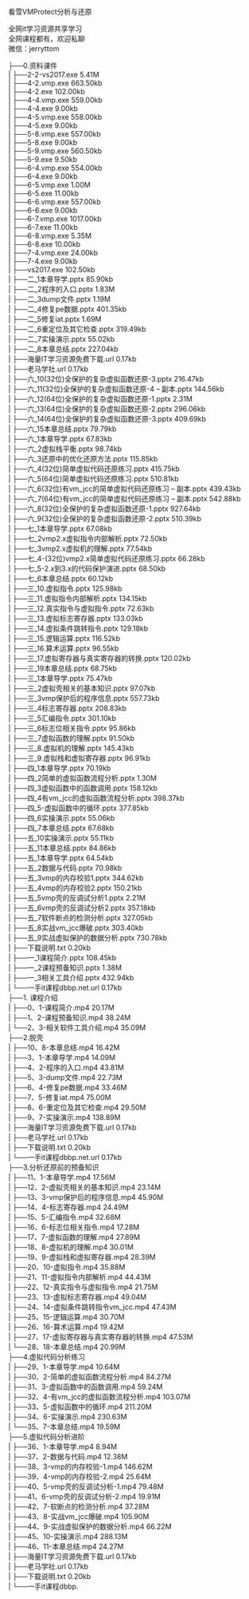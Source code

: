 看雪VMProtect分析与还原

全网it学习资源共享学习<br>全网课程都有，欢迎私聊<br>微信：jerryttom<br>

├──0.资料课件<br> | ├──2-2-vs2017.exe 5.41M<br> | ├──4-2.vmp.exe 663.50kb<br> | ├──4-2.exe 102.00kb<br> | ├──4-4.vmp.exe 559.00kb<br> | ├──4-4.exe 9.00kb<br> | ├──4-5.vmp.exe 558.00kb<br> | ├──4-5.exe 9.00kb<br> | ├──5-8.vmp.exe 557.00kb<br> | ├──5-8.exe 9.00kb<br> | ├──5-9.vmp.exe 560.50kb<br> | ├──5-9.exe 9.50kb<br> | ├──6-4.vmp.exe 554.00kb<br> | ├──6-4.exe 9.00kb<br> | ├──6-5.vmp.exe 1.00M<br> | ├──6-5.exe 11.00kb<br> | ├──6-6.vmp.exe 557.00kb<br> | ├──6-6.exe 9.00kb<br> | ├──6-7.vmp.exe 1017.00kb<br> | ├──6-7.exe 11.00kb<br> | ├──6-8.vmp.exe 5.35M<br> | ├──6-8.exe 10.00kb<br> | ├──7-4.vmp.exe 24.00kb<br> | ├──7-4.exe 9.00kb<br> | ├──vs2017.exe 102.50kb<br> | ├──二_1本章导学.pptx 85.90kb<br> | ├──二_2程序的入口.pptx 1.83M<br> | ├──二_3dump文件.pptx 1.19M<br> | ├──二_4修复pe数据.pptx 401.35kb<br> | ├──二_5修复iat.pptx 1.69M<br> | ├──二_6重定位及其它检查.pptx 319.49kb<br> | ├──二_7实操演示.pptx 55.02kb<br> | ├──二_8本章总结.pptx 227.04kb<br> | ├──海量IT学习资源免费下载.url 0.17kb<br> | ├──老马学社.url 0.17kb<br> | ├──六_10(32位)全保护的复杂虚拟函数还原-3.pptx 216.47kb<br> | ├──六_11(32位)全保护的复杂虚拟函数还原-4 – 副本.pptx 144.56kb<br> | ├──六_12(64位)全保护的复杂虚拟函数还原-1.pptx 2.31M<br> | ├──六_13(64位)全保护的复杂虚拟函数还原-2.pptx 296.06kb<br> | ├──六_14(64位)全保护的复杂虚拟函数还原-3.pptx 409.69kb<br> | ├──六_15本章总结.pptx 79.79kb<br> | ├──六_1本章导学.pptx 67.83kb<br> | ├──六_2虚拟栈平衡.pptx 98.74kb<br> | ├──六_3还原中的优化还原方法.pptx 115.85kb<br> | ├──六_4(32位)简单虚拟代码还原练习.pptx 415.75kb<br> | ├──六_5(64位)简单虚拟代码还原练习.pptx 510.81kb<br> | ├──六_6(32位)有vm_jcc的简单虚拟代码还原练习 – 副本.pptx 439.43kb<br> | ├──六_7(64位)有vm_jcc的简单虚拟代码还原练习 – 副本.pptx 542.88kb<br> | ├──六_8(32位)全保护的复杂虚拟函数还原-1.pptx 927.64kb<br> | ├──六_9(32位)全保护的复杂虚拟函数还原-2.pptx 510.39kb<br> | ├──七_1本章导学.pptx 67.08kb<br> | ├──七_2vmp2.x虚拟指令内部解析.pptx 72.50kb<br> | ├──七_3vmp2.x虚拟机的理解.pptx 77.54kb<br> | ├──七_4-(32位)vmp2.x简单虚拟代码还原练习.pptx 66.28kb<br> | ├──七_5-2.x到3.x的代码保护演进.pptx 68.50kb<br> | ├──七_6本章总结.pptx 60.12kb<br> | ├──三_10.虚拟指令.pptx 125.98kb<br> | ├──三_11.虚拟指令内部解析.pptx 134.15kb<br> | ├──三_12.真实指令与虚拟指令.pptx 72.63kb<br> | ├──三_13.虚拟标志寄存器.pptx 133.03kb<br> | ├──三_14.虚拟条件跳转指令.pptx 129.18kb<br> | ├──三_15.逻辑运算.pptx 116.52kb<br> | ├──三_16.算术运算.pptx 96.55kb<br> | ├──三_17.虚拟寄存器与真实寄存器的转换.pptx 120.02kb<br> | ├──三_19本章总结.pptx 68.75kb<br> | ├──三_1本章导学.pptx 75.47kb<br> | ├──三_2虚拟壳相关的基本知识.pptx 97.07kb<br> | ├──三_3vmp保护后的程序信息.pptx 557.73kb<br> | ├──三_4标志寄存器.pptx 208.83kb<br> | ├──三_5汇编指令.pptx 301.10kb<br> | ├──三_6标志位相关指令.pptx 95.86kb<br> | ├──三_7虚拟函数的理解.pptx 91.50kb<br> | ├──三_8.虚拟机的理解.pptx 145.43kb<br> | ├──三_9.虚拟栈和虚拟寄存器.pptx 96.91kb<br> | ├──四_1本章导学.pptx 70.19kb<br> | ├──四_2简单的虚拟函数流程分析.pptx 1.30M<br> | ├──四_3虚拟函数中的函数调用.pptx 158.12kb<br> | ├──四_4有vm_jcc的虚拟函数流程分析.pptx 398.37kb<br> | ├──四_5-虚拟函数中的循环.pptx 377.85kb<br> | ├──四_6实操演示.pptx 55.06kb<br> | ├──四_7本章总结.pptx 67.68kb<br> | ├──五_10实操演示.pptx 55.11kb<br> | ├──五_11本章总结.pptx 84.86kb<br> | ├──五_1本章导学.pptx 64.54kb<br> | ├──五_2数据与代码.pptx 70.98kb<br> | ├──五_3vmp的内存校验1.pptx 344.62kb<br> | ├──五_4vmp的内存校验2.pptx 150.21kb<br> | ├──五_5vmp壳的反调试分析1.pptx 2.21M<br> | ├──五_6vmp壳的反调试分析2.pptx 357.18kb<br> | ├──五_7软件断点的检测分析.pptx 327.05kb<br> | ├──五_8实战vm_jcc爆破.pptx 303.40kb<br> | ├──五_9实战虚拟保护的数据分析.pptx 730.78kb<br> | ├──下载说明.txt 0.20kb<br> | ├──一_1课程简介.pptx 108.45kb<br> | ├──一_2课程预备知识.pptx 1.38M<br> | ├──一_3相关工具介绍.pptx 432.94kb<br> | └──一手it课程dbbp.net.url 0.17kb<br> ├──1. 课程介绍<br> | ├──0、1-课程简介.mp4 20.17M<br> | ├──1、2-课程预备知识.mp4 38.24M<br> | └──2、3-相关软件工具介绍.mp4 35.09M<br> ├──2.脱壳<br> | ├──10、8-本章总结.mp4 16.42M<br> | ├──3、1-本章导学.mp4 14.09M<br> | ├──4、2-程序的入口.mp4 43.81M<br> | ├──5、3-dump文件.mp4 22.73M<br> | ├──6、4-修复pe数据.mp4 33.46M<br> | ├──7、5-修复iat.mp4 75.00M<br> | ├──8、6-重定位及其它检查.mp4 29.50M<br> | ├──9、7-实操演示.mp4 138.89M<br> | ├──海量IT学习资源免费下载.url 0.17kb<br> | ├──老马学社.url 0.17kb<br> | ├──下载说明.txt 0.20kb<br> | └──一手it课程dbbp.net.url 0.17kb<br> ├──3.分析还原前的预备知识<br> | ├──11、1-本章导学.mp4 17.56M<br> | ├──12、2-虚拟壳相关的基本知识.mp4 23.14M<br> | ├──13、3-vmp保护后的程序信息.mp4 45.90M<br> | ├──14、4-标志寄存器.mp4 24.49M<br> | ├──15、5-汇编指令.mp4 32.68M<br> | ├──16、6-标志位相关指令.mp4 17.28M<br> | ├──17、7-虚拟函数的理解.mp4 27.89M<br> | ├──18、8-虚拟机的理解.mp4 30.01M<br> | ├──19、9-虚拟栈和虚拟寄存器.mp4 28.39M<br> | ├──20、10-虚拟指令.mp4 35.88M<br> | ├──21、11-虚拟指令内部解析.mp4 44.43M<br> | ├──22、12-真实指令与虚拟指令.mp4 21.75M<br> | ├──23、13-虚拟标志寄存器.mp4 49.04M<br> | ├──24、14-虚拟条件跳转指令vm_jcc.mp4 47.43M<br> | ├──25、15-逻辑运算.mp4 30.70M<br> | ├──26、16-算术运算.mp4 19.42M<br> | ├──27、17-虚拟寄存器与真实寄存器的转换.mp4 47.53M<br> | └──28、18-本章总结.mp4 20.99M<br> ├──4.虚拟代码分析练习<br> | ├──29、1-本章导学.mp4 10.64M<br> | ├──30、2-简单的虚拟函数流程分析.mp4 84.27M<br> | ├──31、3-虚拟函数中的函数调用.mp4 59.24M<br> | ├──32、4-有vm_jcc的虚拟函数流程分析.mp4 103.07M<br> | ├──33、5-虚拟函数中的循环.mp4 211.20M<br> | ├──34、6-实操演示.mp4 230.63M<br> | └──35、7-本章总结.mp4 19.59M<br> ├──5.虚拟代码分析进阶<br> | ├──36、1-本章导学.mp4 8.94M<br> | ├──37、2-数据与代码.mp4 12.38M<br> | ├──38、3-vmp的内存校验-1.mp4 146.62M<br> | ├──39、4-vmp的内存校验-2.mp4 25.64M<br> | ├──40、5-vmp壳的反调试分析-1.mp4 79.48M<br> | ├──41、6-vmp壳的反调试分析-2.mp4 19.91M<br> | ├──42、7-软断点的检测分析.mp4 37.28M<br> | ├──43、8-实战vm_jcc爆破.mp4 105.90M<br> | ├──44、9-实战虚拟保护的数据分析.mp4 66.22M<br> | ├──45、10-实操演示.mp4 288.13M<br> | ├──46、11-本章总结.mp4 24.27M<br> | ├──海量IT学习资源免费下载.url 0.17kb<br> | ├──老马学社.url 0.17kb<br> | ├──下载说明.txt 0.20kb<br> | └──一手it课程dbbp.